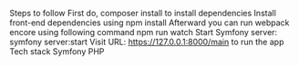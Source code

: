 Steps to follow
First do, composer install to install dependencies
Install front-end dependencies using npm install
Afterward you can run webpack encore using following command npm run watch
Start Symfony server: symfony server:start
Visit URL: https://127.0.0.1:8000/main to run the app
Tech stack
Symfony
PHP
